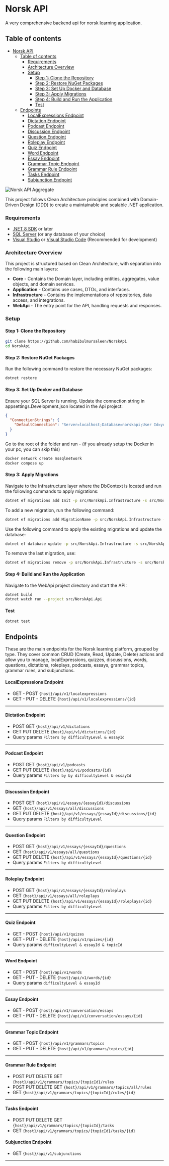 # Norsk API

A very comprehensive backend api for norsk learning application. 

## Table of contents

- [Norsk API](#norsk-api)
  - [Table of contents](#table-of-contents)
    - [Requirements](#requirements)
    - [Architecture Overview](#architecture-overview)
    - [Setup](#setup)
      - [Step 1: Clone the Repository](#step-1-clone-the-repository)
      - [Step 2: Restore NuGet Packages](#step-2-restore-nuget-packages)
      - [Step 3: Set Up Docker and Database](#step-3-set-up-docker-and-database)
      - [Step 3: Apply Migrations](#step-3-apply-migrations)
      - [Step 4: Build and Run the Application](#step-4-build-and-run-the-application)
      - [Test](#test)
  - [Endpoints](#endpoints)
      - [LocalExpressions Endpoint](#localexpressions-endpoint)
      - [Dictation Endpoint](#dictation-endpoint)
      - [Podcast Endpoint](#podcast-endpoint)
      - [Discussion Endpoint](#discussion-endpoint)
      - [Question Endpoint](#question-endpoint)
      - [Roleplay Endpoint](#roleplay-endpoint)
      - [Quiz Endpoint](#quiz-endpoint)
      - [Word Endpoint](#word-endpoint)
      - [Essay Endpoint](#essay-endpoint)
      - [Grammar Topic Endpoint](#grammar-topic-endpoint)
      - [Grammar Rule Endpoint](#grammar-rule-endpoint)
      - [Tasks Endpoint](#tasks-endpoint)
      - [Subjunction Endpoint](#subjunction-endpoint)

![Norsk API Aggregate](norskapi.png)

This project follows Clean Architecture principles combined with Domain-Driven Design (DDD) to create a maintainable and scalable .NET application.

### Requirements

- [.NET 8 SDK](https://dotnet.microsoft.com/download/dotnet/8.0) or later
- [SQL Server](https://www.microsoft.com/en-us/sql-server/sql-server-downloads) (or any database of your choice)
- [Visual Studio](https://visualstudio.microsoft.com/) or [Visual Studio Code](https://code.visualstudio.com/) (Recommended for development)

### Architecture Overview

This project is structured based on Clean Architecture, with separation into the following main layers:

- **Core** - Contains the Domain layer, including entities, aggregates, value objects, and domain services.
- **Application** - Contains use cases, DTOs, and interfaces.
- **Infrastructure** - Contains the implementations of repositories, data access, and integrations.
- **WebApi** - The entry point for the API, handling requests and responses.

### Setup

####  Step 1: Clone the Repository

```bash
git clone https://github.com/habibulmursaleen/NorskApi
cd NorskApi
```

####  Step 2: Restore NuGet Packages
Run the following command to restore the necessary NuGet packages:

```bash
dotnet restore
```

####  Step 3: Set Up Docker and Database
Ensure your SQL Server is running. Update the connection string in appsettings.Development.json located in the Api project:
```json
{
  "ConnectionStrings": {
    "DefaultConnection": "Server=localhost;Database=norskapi;User Id=your_userId;Password=your_password;Pooling=true;Min Pool Size=10;Max Pool Size=200;Connection Lifetime=180;Connection Timeout=30;Encrypt=false;"
  }
}
```
Go to the root of the folder and run - (if you already setup the Docker in your pc, you can skip this)

```bash
docker network create mssqlnetwork 
docker compose up
```

####  Step 3: Apply Migrations
Navigate to the Infrastructure layer where the DbContext is located and run the following commands to apply migrations:
```bash
dotnet ef migrations add Init -p src/NorskApi.Infrastructure -s src/NorskApi.Api; 
```

To add a new migration, run the following command:

```bash
dotnet ef migrations add MigrationName -p src/NorskApi.Infrastructure -s src/NorskApi.Api; 
```

Use the following command to apply the existing migrations and update the database:

```bash
dotnet ef database update -p src/NorskApi.Infrastructure -s src/NorskApi.Api;
```
To remove the last migration, use:

```bash
dotnet ef migrations remove -p src/NorskApi.Infrastructure -s src/NorskApi.Api;
```

####  Step 4: Build and Run the Application
Navigate to the WebApi project directory and start the API:

```bash
dotnet build
dotnet watch run --project src/NorskApi.Api   
```
#### Test

```
dotnet test
```

## Endpoints 

These are the main endpoints for the Norsk learning platform, grouped by type. They cover common CRUD (Create, Read, Update, Delete) actions and allow you to manage, localExpressions, quizzes, discussions, words, questions, dictations, roleplays, podcasts, essays, grammar topics, grammar rules, and subjunctions.

#### LocalExpressions Endpoint

- GET - POST `{host}/api/v1/localexpressions` 
- GET - PUT - DELETE `{host}/api/v1/localexpressions/{id}`  
---

#### Dictation Endpoint

- POST GET `{host}/api/v1/dictations`
- GET PUT DELETE `{host}/api/v1/dictations/{id}`
- Query params `Filters by difficultyLevel & essayId`
---

#### Podcast Endpoint
- POST GET `{host}/api/v1/podcasts`
- GET PUT DELETE `{host}/api/v1/podcasts/{id}`
- Query params `Filters by by difficultyLevel & essayId`
---

#### Discussion Endpoint

- POST GET `{host}/api/v1/essays/{essayId}/discussions`
- GET `{host}/api/v1/essays/all/discussions`
- GET PUT DELETE `{host}/api/v1/essays/{essayId}/discussions/{id}`
- Query params `Filters by difficultyLevel`
---

#### Question Endpoint

- POST GET `{host}/api/v1/essays/{essayId}/questions`
- GET `{host}/api/v1/essays/all/questions`
- GET PUT DELETE `{host}/api/v1/essays/{essayId}/questions/{id}`
- Query params `Filters by difficultyLevel`
---

#### Roleplay Endpoint

- POST GET `{host}/api/v1/essays/{essayId}/roleplays`
- GET `{host}/api/v1/essays/all/roleplays`
- GET PUT DELETE `{host}/api/v1/essays/{essayId}/roleplays/{id}`
- Query params `Filters by difficultyLevel`
---

#### Quiz Endpoint

- GET - POST `{host}/api/v1/quizes`
- GET - PUT - DELETE `{host}/api/v1/quizes/{id}`
- Query params `difficultyLevel & essayId & topicId`
---

#### Word Endpoint

- GET - POST `{host}/api/v1/words`
- GET - PUT - DELETE `{host}/api/v1/words/{id}`
- Query params `difficultyLevel & essayId`
---

#### Essay Endpoint

- GET - POST `{host}/api/v1/conversation/essays`
- GET - PUT - DELETE `{host}/api/v1/conversation/essays/{id}`
---

#### Grammar Topic Endpoint

- GET - POST `{host}/api/v1/grammars/topics`
- GET - PUT - DELETE `{host}/api/v1/grammars/topics/{id}`
---

#### Grammar Rule Endpoint

- POST PUT DELETE GET `{host}/api/v1/grammars/topics/{topicId}/rules`
- POST PUT DELETE GET `{host}/api/v1/grammars/topics/all/rules`
- GET `{host}/api/v1/grammars/topics/{topicId}/rules/{id}`
---

#### Tasks Endpoint
- POST PUT DELETE GET `{host}/api/v1/grammars/topics/{topicId}/tasks`
- GET `{host}/api/v1/grammars/topics/{topicId}/tasks/{id}`

#### Subjunction Endpoint

- GET `{host}/api/v1/subjunctions`  
---

